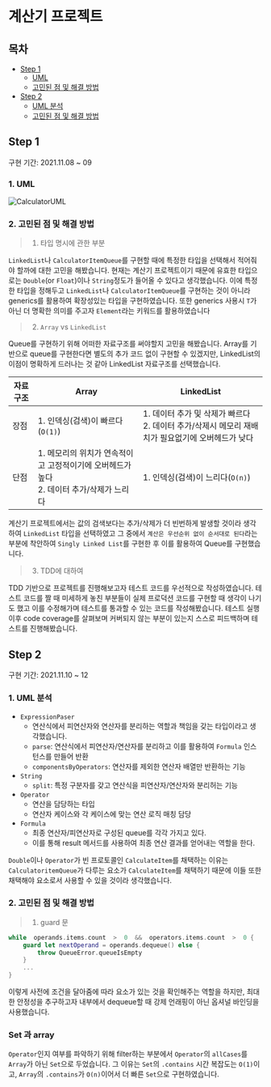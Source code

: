 # 계산기 프로젝트

## 목차 
- [Step 1](#step-1)
  - [UML](#1-uml) 
  - [고민된 점 및 해결 방법](#2-고민된-점-및-해결-방법)
- [Step 2](#step-2)
  - [UML 분석](#1-uml-분석) 
  - [고민된 점 및 해결 방법](#2-고민된-점-및-해결-방법)

## Step 1 

구현 기간: 2021.11.08 ~ 09



### 1. UML
![CalculatorUML](https://user-images.githubusercontent.com/45652743/141072217-badda911-4d21-476f-bab8-a91dcab94259.png)

### 2. 고민된 점 및 해결 방법 

> 1. 타입 명시에 관한 부분 

`LinkedList`나 `CalculatorItemQueue`를 구현할 때에 특정한 타입을 선택해서 적어줘야 할까에 대한 고민을 해봤습니다. 현재는 계산기 프로젝트이기 때문에 유효한 타입으로는 `Double`(or `Float`)이나 `String`정도가 들어올 수 있다고 생각했습니다. 이에 특정한 타입을 정해두고 `LinkedList`나 `CalculatorItemQueue`를 구현하는 것이 아니라 generics를 활용하여 확장성있는 타입을 구현하였습니다. 또한 generics 사용시 `T`가 아닌 더 명확한 의미를 주고자 `Element`라는 키워드를 활용하였습니다


> 2. `Array` vs `LinkedList`

Queue를 구현하기 위해 어떠한 자료구조를 써야할지 고민을 해봤습니다. Array를 기반으로 queue를 구현한다면 별도의 추가 코드 없이 구현할 수 있겠지만, LinkedList의 이점이 명확하게 드러나는 것 같아 LinkedList 자료구조를 선택했습니다. 

|자료 구조|Array|LinkedList|
|---|---|---|
|장점|1. 인덱싱(검색)이 빠르다(`O(1)`)|1. 데이터 추가 및 삭제가 빠르다 <br> 2. 데이터 추가/삭제시 메모리 재배치가 필요없기에 오버헤드가 낮다  |
|단점|1. 메모리의 위치가 연속적이고 고정적이기에 오버헤드가 높다 <br> 2. 데이터 추가/삭제가 느리다 |1. 인덱싱(검색)이 느리다(`O(n)`) |

계산기 프로젝트에서는 값의 검색보다는 추가/삭제가 더 빈번하게 발생할 것이라 생각하여 `LinkedList` 타입을 선택하였고 그 중에서 `계산은 우선순위 없이 순서대로 된다`라는 부분에 착안하여 `Singly Linked List`를 구현한 후 이를 활용하여 Queue를 구현했습니다. 

> 3. TDD에 대하여 

TDD 기반으로 프로젝트를 진행해보고자 테스트 코드를 우선적으로 작성하였습니다. 테스트 코드를 짤 때 미세하게 놓친 부분들이 실제 프로덕션 코드를 구현할 때 생각이 나기도 했고 이를 수정해가며 테스트를 통과할 수 있는 코드를 작성해봤습니다. 테스트 실행 이후 code coverage를 살펴보며 커버되지 않는 부분이 있는지 스스로 피드백하며 테스트를 진행해봤습니다. 


## Step 2

구현 기간: 2021.11.10 ~ 12

### 1. UML 분석 

- `ExpressionPaser`
	- 연산식에서 피연산자와 연산자를 분리하는 역할과 책임을 갖는 타입이라고 생각했습니다. 
	- `parse`: 연산식에서 피연산자/연산자를 분리하고 이를 활용하여 `Formula` 인스턴스를 만들어 반환
	- `componentsByOperators`: 연산자를 제외한 연산자 배열만 반환하는 기능
- `String`
	- `split`: 특정 구분자를 갖고 연산식을 피연산자/연산자와 분리허는 기능
- `Operator`
	- 연산을 담당하는 타입 
	- 연산자 케이스와 각 케이스에 맞는 연산 로직 매칭 담당
- `Formula`
	- 최종 연산자/피연산자로 구성된 queue를 각각 가지고 있다.
	- 이를 통해 result 메서드를 사용하여 최종 연산 결과를 얻어내는 역할을 한다.


`Double`이나 `Operator`가 빈 프로토콜인 `CalculateItem`를 채택하는 이유는 `CalculatoritemQueue`가 다루는 요소가 `CalculateItem`를 채택하기 때문에 이들 또한 채택해야 요소로서 사용할 수 있을 것이라 생각했습니다. 


### 2. 고민된 점 및 해결 방법

> 1. guard 문 

```swift
while  operands.items.count  >  0  &&  operators.items.count  >  0 {
    guard let nextOperand = operands.dequeue() else {
        throw QueueError.queueIsEmpty
    }
    ...
}
```
이렇게 사전에 조건을 달아줌에 따라 요소가 있는 것을 확인해주는 역할을 하지만, 최대한 안정성을 추구하고자 내부에서 dequeue할 때 강제 언래핑이 아닌 옵셔널 바인딩을 사용했습니다. 



### Set 과 array

`Operator`인지 여부를 파악하기 위해 filter하는 부분에서 `Operator`의 `allCases`를 `Array`가 아닌 `Set`으로 두었습니다. 
그 이유는 `Set`의 `.contains` 시간 복잡도는 `O(1)`이고, `Array`의 `.contains`가 `O(n)`이어서 더 빠른 `Set`으로 구현하였습니다. 



